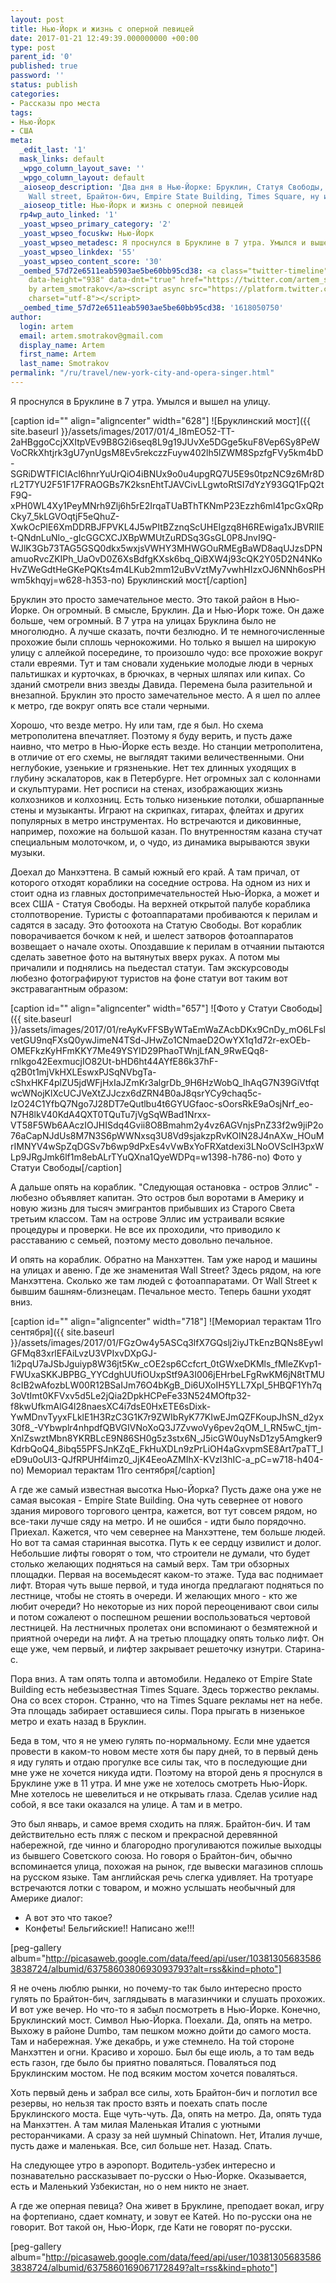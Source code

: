 ```yaml
---
layout: post
title: Нью-Йорк и жизнь с оперной певицей
date: 2017-01-21 12:49:39.000000000 +00:00
type: post
parent_id: '0'
published: true
password: ''
status: publish
categories:
- Рассказы про места
tags:
- Нью-Йорк
- США
meta:
  _edit_last: '1'
  mask_links: default
  _wpgo_column_layout_save: ''
  _wpgo_column_layout: default
  _aioseop_description: 'Два дня в Нью-Йорке: Бруклин, Статуя Свободы, Манхэттен,
    Wall street, Брайтон-бич, Empire State Building, Times Square, ну и полно уже.'
  _aioseop_title: Нью-Йорк и жизнь с оперной певицей
  rp4wp_auto_linked: '1'
  _yoast_wpseo_primary_category: '2'
  _yoast_wpseo_focuskw: Нью-Йорк
  _yoast_wpseo_metadesc: Я проснулся в Бруклине в 7 утра. Умылся и вышел на улицу.
  _yoast_wpseo_linkdex: '55'
  _yoast_wpseo_content_score: '30'
  _oembed_57d72e6511eab5903ae5be60bb95cd38: <a class="twitter-timeline" data-width="625"
    data-height="938" data-dnt="true" href="https://twitter.com/artem_smotrakov?ref_src=twsrc%5Etfw">Tweets
    by artem_smotrakov</a><script async src="https://platform.twitter.com/widgets.js"
    charset="utf-8"></script>
  _oembed_time_57d72e6511eab5903ae5be60bb95cd38: '1618050750'
author:
  login: artem
  email: artem.smotrakov@gmail.com
  display_name: Artem
  first_name: Artem
  last_name: Smotrakov
permalink: "/ru/travel/new-york-city-and-opera-singer.html"
---
```

Я проснулся в Бруклине в 7 утра. Умылся и вышел на улицу.

[caption id="" align="aligncenter" width="628"] ![Бруклинский мост]({{ site.baseurl }}/assets/images/2017/01/4_I8mEO52-TT-2aHBggoCcjXXItpVEv9B8G2i6seq8L9g19JUvXe5DGge5kuF8Vep6Sy8PeWVoCRkXhtjrk3gU7ynUgsM8Ev5rekczzFuyw402lh5lZWM8SpzfgFVy5km4bD-SGRiDWTFICIAcl6hnrYuUrQiO4iBNUx9o0u4upgRQ7U5E9s0tpzNC9z6Mr8DrL2T7YU2F51F17FRAOGBs7K2ksnEhtTJAVCivLLgwtoRtSI7dYzY93GQ1FpQ2tF9Q-xPH0WL4Xy1PeyMNrh9Zlj6h5rE2IrqaTUaBThTKNmP23Ezzh6ml41pcGxQRpCky7_5kLGVOqtjF5eQhuZ-XwkOcPIE6XmDDRBJFPVKL4J5wPItBZznqScUHEIgzq8H6REwiga1xJBVRlIEt-QNdnLuNlo_-gIcGGCXCJXBpWMUtZuRDSq3GsGL0P8JnvI9Q-WJlK3Gb73TAG5GSQ0dkx5wxjsVWHY3MHWGOuRMEgBaWD8aqUJzsDPNamuoRvcZKIPh_UaOvD0Z6XsBdfgKXsk6bq_QiBXW4j93cQK2Y05D2N4NKoHvZWeGdtHeGKePQKts4m4LKub2mm12uBvVztMy7vwhHIzxOJ6NNh6osPHwm5khqyj=w628-h353-no) Бруклинский мост[/caption]

<!--more-->

Бруклин это просто замечательное место. Это такой район в Нью-Йорке. Он&nbsp;огромный. В смысле, Бруклин. Да и Нью-Йорк тоже. Он даже больше, чем огромный. В 7 утра на улицах Бруклина было не многолюдно. А лучше сказать, почти безлюдно. И те немногочисленные прохожие были сплошь чернокожими. Но только я вышел на широкую улицу с аллейкой посередине, то произошло чудо: все прохожие вокруг стали евреями. Тут и там сновали худенькие молодые люди в черных пальтишках и курточках, в брючках, в черных шляпах или кипах. Со зданий смотрели вниз звезды Давида. Перемена была разительной и внезапной. Бруклин это просто замечательное место. А я шел по аллее к метро, где вокруг опять все стали черными.

Хорошо, что везде метро. Ну или там, где я был. Но схема метрополитена впечатляет. Поэтому я буду верить, и пусть даже наивно, что метро в Нью-Йорке есть везде. Но станции метрополитена, в отличие от его схемы, не выглядят такими величественными. Они неглубокие, узенькие и грязненькие. Нет тех длинных уходящих в глубину эскалаторов, как в Петербурге. Нет огромных зал с колоннами и скульптурами. Нет росписи на стенах, изображающих жизнь колхозников и колхозниц. Есть только низенькие&nbsp;потолки, обшарпанные стены и музыканты. Играют на скрипках, гитарах, флейтах и других популярных в метро&nbsp;инструментах. Но встречаются и диковинные, например, похожие на большой казан. По внутренностям казана стучат специальным молоточком, и, о чудо, из динамика вырываются звуки музыки.

Доехал до Манхэттена. В&nbsp;самый южный его край. А там причал, от которого отходят кораблики&nbsp;на соседние острова. На одном из них и стоит одна из главных достопримечательностей Нью-Йорка, а может и всех США - Статуя Свободы. На верхней открытой палубе кораблика столпотворение. Туристы с фотоаппаратами пробиваются к перилам и садятся в засаду. Это фотоохота на Статую Свободы. Вот кораблик поворачивается бочком к ней, и шелест затворов фотоаппаратов возвещает о начале охоты. Опоздавшие&nbsp;к перилам в отчаянии пытаются сделать заветное фото на вытянутых вверх руках. А потом мы причалили и поднялись на пьедестал статуи. Там экскурсоводы любезно фотографируют туристов на фоне статуи вот таким вот экстравагантным образом:

[caption id="" align="aligncenter" width="657"] ![Фото у Статуи Свободы]({{ site.baseurl }}/assets/images/2017/01/reAyKvFFSByWTaEmWaZAcbDKx9CnDy_mO6LFslvetGU9nqFXsQ0ywJimeN4TSd-JHwZo1CNmaeD2OwYX1q1d72r-exOEb-OMEFkzKyHFmKKY7Me49YSYID29PhaoTWnjLfAN_9RwEQq8-rnlkgo42EexmucjIO82Ut-bHD6ht44AYfE86k37hF-q2B0t1mjVkHXLEswxPJSqNVbgTa-cShxHKF4plZU5jdWFjHxIaJZmKr3algrDb_9H6HzWobQ_IhAqG7N39GiVtfqtwcWNojKlXcUCJVeXtZJJczx6dZRN4B0aJ8qsrYCy9chaq5c-IzO24C1YfbQ7Ngo7J28DT7eQutlbu4t6GYUGfaoc-sOorsRkE9aOsjNrf_eo-N7H8lkV40KdA4QXT0TQuTu7jVgSqWBad1Nrxx-VT58F5Wb6AAczIOJHISdq4Gvii8O8Bmahm2y4vz6AGVnjsPnZ33f2w9jiP2o76aCapNJdUs8M7N3S6pWWNxsq3U8Vd9sjakzpRvKOIN28J4nAXw_HOuMrIMNYV4wSpZqDGSv7b6wp9dPxEs4vVwBxYoFRXatdexi3LNoOVScIH3pxWLp9JRgJmk6lf1m8ebALrTYuQXna1QyeWDPq=w1398-h786-no) Фото у Статуи Свободы[/caption]

А дальше опять на кораблик. "Следующая остановка - остров Эллис" - любезно объявляет капитан. Это остров был воротами в Америку и новую жизнь для тысяч эмигрантов прибывших из Старого Света третьим классом. Там на острове Эллис им устраивали всякие процедуры и проверки. Не все их проходили, что приводило к расставанию с семьей, поэтому место довольно печальное.

И опять на кораблик. Обратно на Манхэттен. Там уже народ и машины на улицах и авеню. Где же знаменитая Wall Street? Здесь рядом, на юге Манхэттена. Сколько же там людей с фотоаппаратами. От Wall Street к бывшим башням-близнецам. Печальное место. Теперь башни&nbsp;уходят вниз.

[caption id="" align="aligncenter" width="718"] ![Мемориал терактам 11го сентября]({{ site.baseurl }}/assets/images/2017/01/FGzOw4y5ASCq3lfX7GQslj2iyJTkEnzBQNs8EywIGFMq83xrlEFAiLvzU3VPIxvDXpGJ-1i2pqU7aJSbJguiyp8W36jt5Kw_cOE2sp6Ccfcrt_0tGWxeDKMls_fMleZKvp1-FWUxaSKKJBPBG_YYCdghUUfiOUxpStf9A3I006jEHrbeLFgRwKM6jN8tTMU8cIB2wAfozbLW00R12BSaIJm76O4bKgB_Di6UXoIH5YLL7XpI_5HBQF1Yh7q3oVtImt0KFVxv5d5Le2jQia2DpkHCPeFe33N524MOftp32-f8kwUfkmAlG4l28naesXC4i7dsE0HxETE6sDixk-YwMDnvTyyxFLklE1H3RzC3G1K7r9ZWIbRyK77KIwEJmQZFKoupJhSN_d2yx30f8_-VYbwplr4nhpdfQBVGIVNoXoQ3J7ZvwoVy6pev2qOM_I_RN5wC_tjm-XnlZswztMbn8YKRBLcE9N86SH0g5z3stx6N_J5icGW0uyNsD1zy5Amgker9KdrbQoQ4_8ibq55PFSJnKZqE_FkHuXDLn9zPrLiOH4aGxvpmSE8Art7paTT_IeD9u0oUl3-QJfRPUHf4imz0_JjK4EeoAZMIhX-KVzl3hIC-a_pC=w718-h404-no) Мемориал терактам 11го сентября[/caption]

А где же самый известная высотка Нью-Йорка? Пусть даже она уже не самая высокая - Empire State Building. Она чуть севернее от нового здания мирового торгового центра, кажется, вот тут совсем рядом, но все-таки лучше сяду на метро. И не ошибся - идти было порядочно. Приехал. Кажется, что чем севернее на Манхэттене, тем больше людей. Но вот та самая старинная высотка. Путь к ее сердцу извилист и долог. Небольшие лифты говорят о том, что строители не думали, что будет столько желающих подняться на самый верх. Там три обзорных площадки. Первая на восемьдесят каком-то этаже. Туда вас поднимает лифт. Вторая чуть выше первой, и туда иногда предлагают подняться по лестнице, чтобы не стоять в очереди. И желающих много - кто же любит очереди? Но некоторые из них порой переоценивают свои силы и потом сожалеют о поспешном решении воспользоваться чертовой лестницей. На лестничных пролетах они вспоминают о безмятежной и приятной очереди на лифт. А на третью площадку опять только лифт. Он еще уже, чем первый, и лифтер закрывает решеточку изнутри. Старина-с.

Пора вниз. А там&nbsp;опять толпа и автомобили. Недалеко от Empire State Building есть небезызвестная Times Square. Здесь&nbsp;торжество рекламы. Она со всех сторон. Странно, что на Times Square рекламы нет на небе. Эта площадь забирает оставшиеся силы. Пора прыгать в низенькое метро и ехать назад в Бруклин.

Беда в том, что я не умею гулять по-нормальному. Если мне удается провести в каком-то новом месте хотя бы пару дней, то в первый день я иду гулять и отдаю прогулке все силы так, что в последующие дни мне уже не хочется никуда идти. Поэтому на второй день я проснулся в Бруклине уже в 11 утра. И мне уже не хотелось смотреть Нью-Йорк. Мне хотелось не шевелиться и не открывать глаза. Сделав усилие над собой, я все таки оказался на улице. А там и в метро.

Это был январь, и самое время сходить на пляж. Брайтон-бич. И там действительно есть пляж с песком и прекрасной деревянной набережной, где чинно и благородно прогуливаются пожилые выходцы из бывшего Советского союза. Но говоря о Брайтон-бич, обычно вспоминается улица, похожая на рынок, где вывески магазинов сплошь на русском языке. Там английская речь слегка удивляет. На тротуаре встречаются лотки с товаром, и можно услышать необычный для Америке диалог:  
- А вот это что такое?  
- Конфеты! Бельгийские!! Написано же!!!

[peg-gallery album="http://picasaweb.google.com/data/feed/api/user/103813056835863838724/albumid/6375860380693093793?alt=rss&kind=photo"]

Я не очень люблю рынки, но почему-то так было интересно просто гулять по Брайтон-бич, заглядывать в магазинчики и слушать прохожих. И вот уже вечер. Но что-то я забыл посмотреть в Нью-Йорке. Конечно, Бруклинский мост. Символ Нью-Йорка. Поехали. Да, опять на метро. Выхожу в районе Dumbo, там пешком можно дойти до самого моста. Там и набережная. Уже декабрь, и уже стемнело. На той стороне Манхэттен и огни. Красиво и хорошо. Был бы еще июль, а то там ведь есть газон, где было бы приятно поваляться. Поваляться под Бруклинским мостом. Не под всяким мостом хочется поваляться.

Хоть первый день и забрал все силы, хоть Брайтон-бич и поглотил все резервы, но нельзя так просто взять и поехать спать после Бруклинского моста. Еще чуть-чуть. Да, опять на метро. Да, опять туда на Манхэттен. А там милая Маленькая Италия с уютными ресторанчиками. А сразу за ней шумный Chinatown. Нет, Италия лучше, пусть даже и маленькая. Все, сил больше нет. Назад. Спать.

На следующее утро в аэропорт. Водитель-узбек интересно и познавательно рассказывает по-русски о Нью-Йорке. Оказывается, есть и Маленький Узбекистан, но о нем никто не знает.

А где же оперная певица? Она живет в Бруклине, преподает вокал, игру на фортепиано, сдает комнату, и зовут ее Катей. Но по-русски она не говорит. Вот такой он, Нью-Йорк, где Кати не говорят по-русски.

[peg-gallery album="http://picasaweb.google.com/data/feed/api/user/103813056835863838724/albumid/6375860169067172849?alt=rss&kind=photo"]

